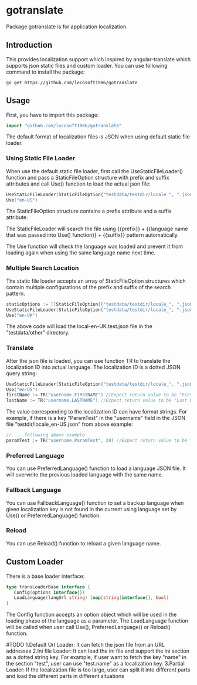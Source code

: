 # gotranslate

Package gotranslate is for application localization. 

## Introduction

This provides localization support which inspired by angular-translate which supports json static files and custom loader.
You can use following command to install the package:

    go get https://github.com/locosoft1986/gotranslate

## Usage

First, you have to import this package:

```go
import "github.com/locosoft1986/gotranslate"
```

The default format of localization files is JSON when using default static file loader.

### Using Static File Loader

When use the default static file loader, first call the UseStaticFileLoader() function and pass a StaticFileOption structure with prefix and suffix attributes and call Use() function to load the actual json file:
 
 ```go
 UseStaticFileLoader(StaticFileOption{"testdata/testdir/locale_", ".json"})
 Use("en-US")
 ```
 
The StaticFileOption structure contains a prefix attribute and a suffix attribute.

The StaticFileLoader will search the file using {{prefix}} + {{language name that was passed into Use() function}} + {{suffix}} pattern automatically.

The Use function will check the language was loaded and prevent it from loading again when using the same language name next time.

### Multiple Search Location

The static file loader accepts an array of StaticFileOption structures which contain multiple configurations of the prefix and suffix of the search pattern.

 ```go
 staticOptions := []StaticFileOption{{"testdata/testdir/locale_", ".json"}, {"testdata/other/locale-", ".test.json"}}
 UseStaticFileLoader(StaticFileOption{"testdata/testdir/locale_", ".json"})
 Use("en-UK")
 ```
The above code will load the local-en-UK.test.json file in the "testdata/other" directory.
 
### Translate
 
 After the json file is loaded, you can use function TR to translate the localization ID into actual language. The localization ID is a dotted JSON query string:
 
 ```go
 UseStaticFileLoader(StaticFileOption{"testdata/testdir/locale_", ".json"})
 Use("en-US")
 firstName := TR("username.FIRSTNAME") //Expect return value to be "First Name"
 lastName := TR("username.LASTNAME") //Expect return value to be "Last Name" 
 ```
 
 The value corresponding to the localization ID can have format strings. For example, if there is a key "ParamTest" in the "username" field in the JSON file "testdir/locale_en-US.json" from above example:
 
 ```go
 //.... following above example
 paramTest := TR("username.ParamTest", 20) //Expect return value to be "Param value is 20"
 ```

### Preferred Language
 You can use PreferredLanguage() function to load a language JSON file. It will overwrite the previous loaded language with the same name.
 
### Fallback Language
 You can use FallbackLanguage() function to set a backup language when given localization key is not found in the current using language set by Use() or PreferredLanguage() function:
 
### Reload
 You can use Reload() function to reload a given language name.
 
 
## Custom Loader
 There is a base loader interface: 
 ```go
 type transLoaderBase interface {
 	Config(options interface{})
 	LoadLanguage(langUrl string) (map[string]interface{}, bool)
 }
 ```
 
 The Config function accepts an option object which will be used in the loading phase of the language as a parameter.
 The LoadLanguage function will be called when user call Use(), PreferredLanguage() or Reload() function.


#TODO
 1.Default Url Loader: It can fetch the json file from an URL addresses
 2.Ini file Loader: It can load the ini file and support the ini section as a dotted string key. For example, if user want to fetch the key "name" in the section "test", user can use "test.name" as a localization key.
 3.Partial Loader: If the localization file is too large, user can split it into different parts and load the different parts in different situations
